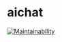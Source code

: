 # aichat

[![Maintainability](https://api.codeclimate.com/v1/badges/a94fa8eb02349a9ca8da/maintainability)](https://codeclimate.com/github/tkawachi/aichat/maintainability)
